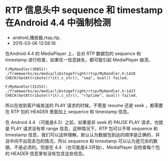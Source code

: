 # RTP 信息头中 sequence 和 timestamp 在Android 4.4 中强制检测
- android,播放器,rtsp,rtp,
- 2015-03-06 13:58:18


在Android 4.4 的 MediaPlayer 上，会对 RTP 数据包的 sequence 和 timestamp 进行检查，如果任一信息缺失，都可能引起 MediaPlayer 崩溃。



    F/MyHandler(30851): ./frameworks/av/media/libstagefright/rtsp/MyHandler.h:1428 CHECK(GetAttribute((*it).c_str(), "seq", &val)) failed.
    
    F/MyHandler(31253): ./frameworks/av/media/libstagefright/rtsp/MyHandler.h:1437 CHECK(GetAttribute((*it).c_str(), "rtptime", &val)) failed.​

所以在收到客户端发送的 PLAY 请求的时候，不管是 resume 还是 seek ，都需要在 RTP 包的 HEADER 里面加上 sequence 和 timestamp 信息。

在 Android 4.4 （可能是4.3）之前，如果是非 seek 的 PAUSE PLAY 请求，也就是 PLAY 请求没有带 range 信息，这种情况下，RTP 包可以不带 sequence 和 timestamp 信息，我们可以这样理解，默认认为数据包到达的顺序是正确的，并且中间不出现丢包的情况，所以 sequence 和 timestamp 可以认为是冗余的数据，不是必须的。但是在 4.4 （也可能是4.3开始），MediaPlayer 会检查每个包的 HEADER 信息里有没有包含这些信息。
